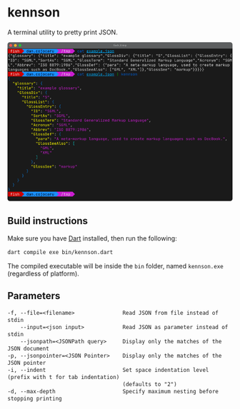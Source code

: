 # kennson

A terminal utility to pretty print JSON.

![Screenshot showing kennson pretty printing a JSON file](screenshot.png)

## Build instructions

Make sure you have [Dart](https://dart.dev/get-dart) installed, then run the following:

```bash
dart compile exe bin/kennson.dart
```

The compiled executable will be inside the `bin` folder, named `kennson.exe` (regardless of platform).

## Parameters

```text
-f, --file=<filename>               Read JSON from file instead of stdin
    --input=<json input>            Read JSON as parameter instead of stdin
    --jsonpath=<JSONPath query>     Display only the matches of the JSON document
-p, --jsonpointer=<JSON Pointer>    Display only the matches of the JSON pointer
-i, --indent                        Set space indentation level (prefix with t for tab indentation)
                                    (defaults to "2")
-d, --max-depth                     Specify maximum nesting before stopping printing
```
